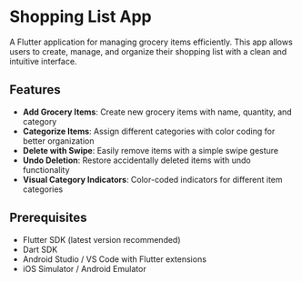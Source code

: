 # Shopping List App

A Flutter application for managing grocery items efficiently. This app allows users to create, manage, and organize their shopping list with a clean and intuitive interface.

## Features

- **Add Grocery Items**: Create new grocery items with name, quantity, and category
- **Categorize Items**: Assign different categories with color coding for better organization
- **Delete with Swipe**: Easily remove items with a simple swipe gesture
- **Undo Deletion**: Restore accidentally deleted items with undo functionality
- **Visual Category Indicators**: Color-coded indicators for different item categories


## Prerequisites

- Flutter SDK (latest version recommended)
- Dart SDK
- Android Studio / VS Code with Flutter extensions
- iOS Simulator / Android Emulator
